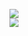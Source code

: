 [![](https://img.shields.io/badge/Made%20With-Github%20Spray-lightgrey.svg?style=for-the-badge&logo=github)](https://github.com/Annihil/github-spray#957)  
[![](https://i.imgur.com/2DrTn0Z.gif)](https://github.com/Annihil/github-spray)